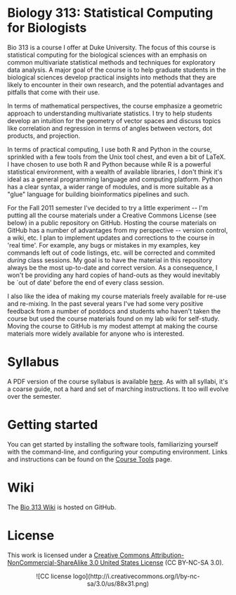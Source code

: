 
# Biology 313: Statistical Computing for Biologists

Bio 313 is a course I offer at Duke University.  The focus of this course is statistical computing for the biological sciences with an emphasis on common multivariate statistical methods and techniques for exploratory data analysis. A major goal of the course is to help graduate students in the biological sciences develop practical insights into methods that they are likely to encounter in their own research, and the potential advantages and pitfalls that come with their use. 

In terms of mathematical perspectives, the course emphasize a geometric approach to understanding multivariate statistics.  I try to help students develop an intuition for the geometry of vector spaces and discuss topics like correlation and regression in terms of angles between vectors, dot products, and projection.

In terms of practical computing, I use both R and Python in the course, sprinkled with a few tools from the Unix tool chest, and even a bit of LaTeX. I have chosen to use both R and Python because while R is a powerful statistical environment, with a wealth of available libraries, I don't think it's ideal as a general programming language and computing platform.  Python has a clear syntax, a wider range of modules, and is more suitable as a "glue" language for building bioinformatics pipelines and such.

For the Fall 2011 semester I've decided to try a little experiment -- I'm putting all the course materials under a Creative Commons License (see below) in a public repository on GitHub. Hosting the course materials on GitHub has a number of advantages from my perspective -- version control, a wiki, etc.  I plan to implement updates and corrections to the course in 'real time'. For example, any bugs or mistakes in my examples, key commands left out of code listings, etc. will be corrected and commited *during* class sessions. My goal is to have the material in this repository always be the most up-to-date and correct version. As a consequence, I won't be providing any hard copies of hand-outs as they would inevitably be `out of date' before the end of every class session.

I also like the idea of making my course materials freely available for re-use and re-mixing. In the past several years I've had some very positive feedback from a number of postdocs and students who haven't taken the course but used the course materials found on my lab wiki for self-study. Moving the course to GitHub is my modest attempt at making the course materials more widely available for anyone who is interested.

# Syllabus

A PDF version of the course syllabus is available [here](https://github.com/pmagwene/Bio313/raw/master/syllabus/2011-sci-comp-syllabus.pdf). As with all syllabi, it's a coarse guide, not a hard and set of marching instructions. It too will evolve over the semester.

# Getting started

You can get started by installing the software tools, familiarizing yourself with the command-line, and configuring your computing environment. Links and instructions can be found on the [Course Tools](https://github.com/pmagwene/Bio313/tree/master/course-tools) page.

# Wiki

The [Bio 313 Wiki](https://github.com/pmagwene/Bio313/wiki) is hosted on GitHub.


# License

This work is licensed under a  [Creative Commons Attribution-NonCommercial-ShareAlike 3.0 United States License](http://creativecommons.org/licenses/by-nc-sa/3.0/us/) (CC BY-NC-SA 3.0).
<center>
![CC license logo](http://i.creativecommons.org/l/by-nc-sa/3.0/us/88x31.png)
</center>